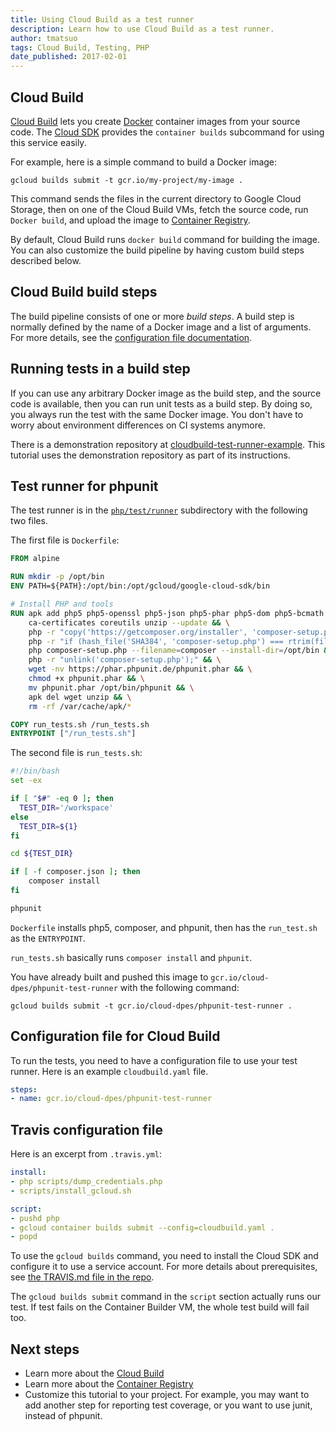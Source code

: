 ```yaml
---
title: Using Cloud Build as a test runner
description: Learn how to use Cloud Build as a test runner.
author: tmatsuo
tags: Cloud Build, Testing, PHP
date_published: 2017-02-01
---
```


## Cloud Build

[Cloud Build][builder] lets you create [Docker][docker]
container images from your source code. The [Cloud SDK][cloudsdk] provides the
`container builds` subcommand for using this service easily.

[builder]: https://cloud.google.com/cloud-build
[docker]: https://www.docker.com/
[cloudsdk]: https://cloud.google.com/sdk/

For example, here is a simple command to build a Docker image:

    gcloud builds submit -t gcr.io/my-project/my-image .

This command sends the files in the current directory to Google Cloud
Storage, then on one of the Cloud Build VMs, fetch the source code, run
`Docker build`, and upload the image to [Container Registry][registry].

[registry]: https://cloud.google.com/container-registry/

By default, Cloud Build runs `docker build` command for building the
image. You can also customize the build pipeline by having custom build steps
described below.

## Cloud Build build steps

The build pipeline consists of one or more *build steps*.
A build step is normally defined by the name of a Docker image and a list of
arguments. For more details, see the [configuration file documentation][config].

[config]: https://cloud.google.com/cloud-build/docs/config

## Running tests in a build step

If you can use any arbitrary Docker image as the build step, and the source code
is available, then you can run unit tests as a build step. By doing so, you always
run the test with the same Docker image. You don't have to worry about environment
differences on CI systems anymore.

There is a demonstration repository at [cloudbuild-test-runner-example][repo]. This
tutorial uses the demonstration repository as part of its instructions.

[repo]: https://github.com/GoogleCloudPlatform/cloudbuild-test-runner-example

## Test runner for phpunit

The test runner is in the [`php/test/runner`][testrunner] subdirectory with the
following two files.

[testrunner]: https://github.com/GoogleCloudPlatform/cloudbuild-test-runner-example/tree/master/php/test/runner

The first file is `Dockerfile`:

```Dockerfile
FROM alpine

RUN mkdir -p /opt/bin
ENV PATH=${PATH}:/opt/bin:/opt/gcloud/google-cloud-sdk/bin

# Install PHP and tools
RUN apk add php5 php5-openssl php5-json php5-phar php5-dom php5-bcmath wget \
    ca-certificates coreutils unzip --update && \
    php -r "copy('https://getcomposer.org/installer', 'composer-setup.php');" && \
    php -r "if (hash_file('SHA384', 'composer-setup.php') === rtrim(file_get_contents('https://composer.github.io/installer.sig'))) { echo 'Installer verified'; } else { echo 'Installer corrupt'; unlink('composer-setup.php'); } echo PHP_EOL;" && \
    php composer-setup.php --filename=composer --install-dir=/opt/bin && \
    php -r "unlink('composer-setup.php');" && \
    wget -nv https://phar.phpunit.de/phpunit.phar && \
    chmod +x phpunit.phar && \
    mv phpunit.phar /opt/bin/phpunit && \
    apk del wget unzip && \
    rm -rf /var/cache/apk/*

COPY run_tests.sh /run_tests.sh
ENTRYPOINT ["/run_tests.sh"]
```

The second file is `run_tests.sh`:

```bash
#!/bin/bash
set -ex

if [ "$#" -eq 0 ]; then
  TEST_DIR='/workspace'
else
  TEST_DIR=${1}
fi

cd ${TEST_DIR}

if [ -f composer.json ]; then
    composer install
fi

phpunit
```

`Dockerfile` installs php5, composer, and phpunit, then has the `run_test.sh`
as the `ENTRYPOINT`.

`run_tests.sh` basically runs `composer install` and `phpunit`.

You have already built and pushed this image to
`gcr.io/cloud-dpes/phpunit-test-runner` with the following command:

```
gcloud builds submit -t gcr.io/cloud-dpes/phpunit-test-runner .
```

## Configuration file for Cloud Build

To run the tests, you need to have a configuration file to use your test
runner. Here is an example `cloudbuild.yaml` file.

```yaml
steps:
- name: gcr.io/cloud-dpes/phpunit-test-runner
```

## Travis configuration file

Here is an excerpt from `.travis.yml`:

```yaml
install:
- php scripts/dump_credentials.php
- scripts/install_gcloud.sh

script:
- pushd php
- gcloud container builds submit --config=cloudbuild.yaml .
- popd
```

To use the `gcloud builds` command, you need to install the Cloud
SDK and configure it to use a service account. For more details about
prerequisites, see [the TRAVIS.md file in the repo][travis].

[travis]: https://github.com/GoogleCloudPlatform/cloudbuild-test-runner-example/blob/master/TRAVIS.md

The `gcloud builds submit` command in the `script` section
actually runs our test. If test fails on the Container Builder VM, the whole
test build will fail too.

## Next steps

* Learn more about the [Cloud Build](https://cloud.google.com/cloud-build/docs/)
* Learn more about the [Container Registry](https://cloud.google.com/container-registry/docs/)
* Customize this tutorial to your project. For example, you may want to add
  another step for reporting test coverage, or you want to use junit, instead of
  phpunit.
